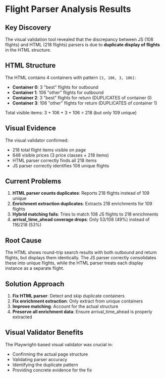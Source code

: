 # Flight Parser Analysis Results

## Key Discovery

The visual validation tool revealed that the discrepancy between JS (108 flights) and HTML (218 flights) parsers is due to **duplicate display of flights** in the HTML structure.

## HTML Structure

The HTML contains 4 containers with pattern `[3, 106, 3, 106]`:
- **Container 0**: 3 "best" flights for outbound
- **Container 1**: 106 "other" flights for outbound  
- **Container 2**: 3 "best" flights for return (DUPLICATES of container 0)
- **Container 3**: 106 "other" flights for return (DUPLICATES of container 1)

Total visible items: 3 + 106 + 3 + 106 = 218 (but only 109 unique)

## Visual Evidence

The visual validator confirmed:
- 218 total flight items visible on page
- 648 visible prices (3 price classes × 218 items)
- HTML parser correctly finds all 218 items
- JS parser correctly identifies 108 unique flights

## Current Problems

1. **HTML parser counts duplicates**: Reports 218 flights instead of 109 unique
2. **Enrichment extraction duplicates**: Extracts 218 enrichments for 109 flights
3. **Hybrid matching fails**: Tries to match 108 JS flights to 218 enrichments
4. **arrival_time_ahead coverage drops**: Only 53/108 (49%) instead of 116/218 (53%)

## Root Cause

The HTML shows round-trip search results with both outbound and return flights, but displays them identically. The JS parser correctly consolidates these into unique flights, while the HTML parser treats each display instance as a separate flight.

## Solution Approach

1. **Fix HTML parser**: Detect and skip duplicate containers
2. **Fix enrichment extraction**: Only extract from unique containers
3. **Improve matching**: Account for the actual structure
4. **Preserve all enrichment data**: Ensure arrival_time_ahead is properly extracted

## Visual Validator Benefits

The Playwright-based visual validator was crucial in:
- Confirming the actual page structure
- Validating parser accuracy
- Identifying the duplicate pattern
- Providing concrete evidence for the fix